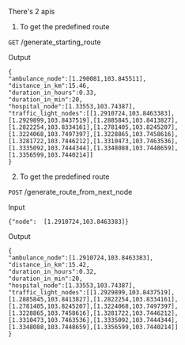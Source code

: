 There's 2 apis

 1. To get the predefined route

`GET` /generate_starting_route

Output

    {
    "ambulance_node":[1.290081,103.845511],
    "distance_in_km":15.46,
    "duration_in_hours":0.33,
    "duration_in_min":20,
    "hospital_node":[1.33553,103.74387],
    "traffic_light_nodes":[[1.2910724,103.8463383],[1.2929899,103.8437519],[1.2885845,103.8413827],[1.2822254,103.8334161],[1.2781405,103.8245207],[1.3224068,103.7497397],[1.3228865,103.7458616],[1.3281722,103.7446212],[1.3310473,103.7463536],[1.3335092,103.7444344],[1.3348088,103.7448659],[1.3356599,103.7440214]]
    }

 2. To get the predefined route

`POST` /generate_route_from_next_node

Input

    {"node":  [1.2910724,103.8463383]}

  Output

    {
    "ambulance_node":[1.2910724,103.8463383],
    "distance_in_km":15.42,
    "duration_in_hours":0.32,
    "duration_in_min":20,
    "hospital_node":[1.33553,103.74387],
    "traffic_light_nodes":[[1.2929899,103.8437519],[1.2885845,103.8413827],[1.2822254,103.8334161],[1.2781405,103.8245207],[1.3224068,103.7497397],[1.3228865,103.7458616],[1.3281722,103.7446212],[1.3310473,103.7463536],[1.3335092,103.7444344],[1.3348088,103.7448659],[1.3356599,103.7440214]]
    }
